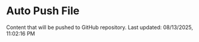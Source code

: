 # Auto Push File

Content that will be pushed to GitHub repository.
Last updated: 08/13/2025, 11:02:16 PM